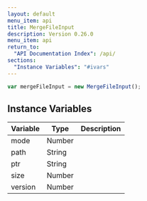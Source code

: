 ```yaml
---
layout: default
menu_item: api
title: MergeFileInput
description: Version 0.26.0
menu_item: api
return_to:
  "API Documentation Index": /api/
sections:
  "Instance Variables": "#ivars"
---
```


```js
var mergeFileInput = new MergeFileInput();
```

## <a name="ivars"></a>Instance Variables

| Variable | Type | Description |
| --- | --- | --- |
| <a name="mode"></a>mode | Number |  |
| <a name="path"></a>path | String |  |
| <a name="ptr"></a>ptr | String |  |
| <a name="size"></a>size | Number |  |
| <a name="version"></a>version | Number |  |

